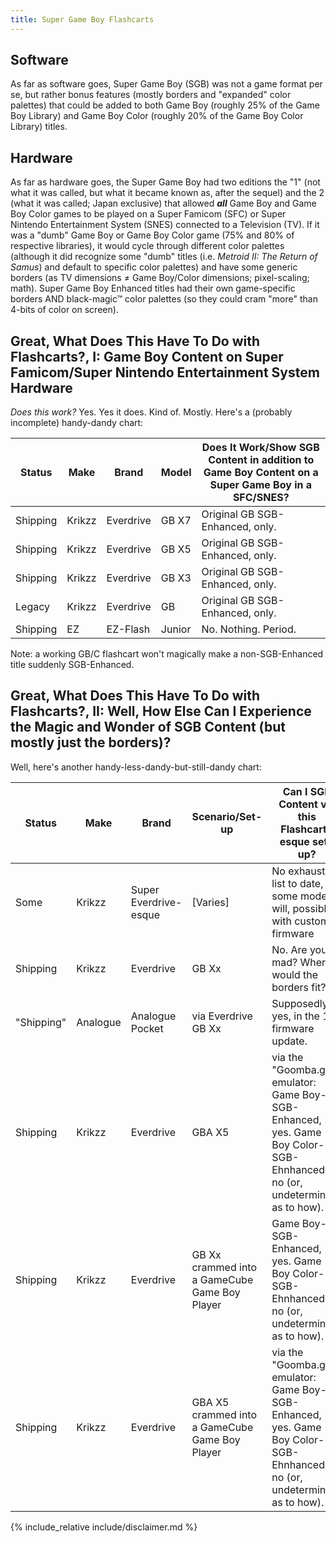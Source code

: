 ```yaml
---
title: Super Game Boy Flashcarts
---
```


## Software

As far as software goes, Super Game Boy (SGB) was not a game format per se, but rather bonus features (mostly borders and "expanded" color palettes) that could be added to both Game Boy (roughly 25% of the Game Boy Library) and Game Boy Color (roughly 20% of the Game Boy Color Library) titles.

## Hardware

As far as hardware goes, the Super Game Boy had two editions the "1" (not what it was called, but what it became known as, after the sequel) and the 2 (what it was called; Japan exclusive) that allowed ***all*** Game Boy and Game Boy Color games to be played on a Super Famicom (SFC) or Super Nintendo Entertainment System (SNES) connected to a Television (TV). If it was a "dumb" Game Boy or Game Boy Color game (75% and 80% of respective libraries), it would cycle through different color palettes (although it did recognize some "dumb" titles (i.e. *Metroid II: The Return of Samus*) and default to specific color palettes) and have some generic borders (as TV dimensions ≠ Game Boy/Color dimensions; pixel-scaling; math). Super Game Boy Enhanced titles had their own game-specific borders AND black-magic™ color palettes (so they could cram "more" than 4-bits of color on screen).

## Great, What Does This Have To Do with Flashcarts?, I: Game Boy Content on Super Famicom/Super Nintendo Entertainment System Hardware

*Does this work?* Yes. Yes it does. Kind of. Mostly. Here's a (probably incomplete) handy-dandy chart:

|Status|Make|Brand|Model|Does It Work/Show SGB Content in addition to Game Boy Content on a Super Game Boy in a SFC/SNES?|
|---|---|---|---|---|
|Shipping|Krikzz|Everdrive|GB X7|Original GB SGB-Enhanced, only.|
|Shipping|Krikzz|Everdrive|GB X5|Original GB SGB-Enhanced, only.|
|Shipping|Krikzz|Everdrive|GB X3|Original GB SGB-Enhanced, only.|
|Legacy|Krikzz|Everdrive|GB|Original GB SGB-Enhanced, only.|
|Shipping|EZ|EZ-Flash|Junior|No. Nothing. Period.|

Note: a working GB/C flashcart won't magically make a non-SGB-Enhanced title suddenly SGB-Enhanced.


## Great, What Does This Have To Do with Flashcarts?, II: Well, How Else Can I Experience the Magic and Wonder of SGB Content (but mostly just the borders)?

Well, here's another handy-less-dandy-but-still-dandy chart:

|Status|Make|Brand|Scenario/Set-up|Can I SGB Content via this Flashcart-esque set-up?|
|---|---|---|---|---|
|Some|Krikzz|Super Everdrive-esque|[Varies]|No exhaustive list to date, but some models will, possibly with custom firmware|
|Shipping|Krikzz|Everdrive|GB Xx|No. Are you mad? Where would the borders fit?|
|"Shipping"|Analogue|Analogue Pocket|via Everdrive GB Xx|Supposedly, yes, in the 1.1 firmware update.|
|Shipping|Krikzz|Everdrive|GBA X5|via the "Goomba.gba" emulator: Game Boy-SGB-Enhanced, yes. Game Boy Color-SGB-Ehnhanced, no (or, undetermined as to how).|
|Shipping|Krikzz|Everdrive|GB Xx crammed into a GameCube Game Boy Player|Game Boy-SGB-Enhanced, yes. Game Boy Color-SGB-Ehnhanced, no (or, undetermined as to how).|
|Shipping|Krikzz|Everdrive|GBA X5 crammed into a GameCube Game Boy Player|via the "Goomba.gba" emulator: Game Boy-SGB-Enhanced, yes. Game Boy Color-SGB-Ehnhanced, no (or, undetermined as to how).|

{% include_relative include/disclaimer.md %}
